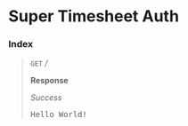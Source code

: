# Super Timesheet Auth

### Index

> `GET` _/_
>
> **Response**
>
> _Success_
> <pre>
> Hello World!
> </pre>
